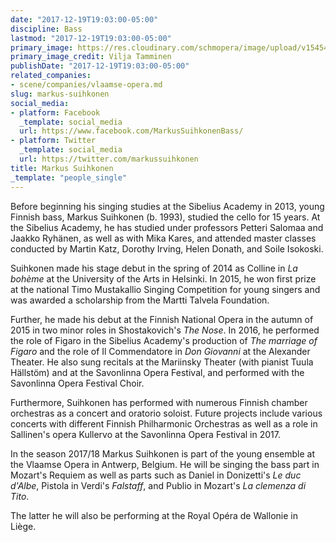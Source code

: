 ```yaml
---
date: "2017-12-19T19:03:00-05:00"
discipline: Bass
lastmod: "2017-12-19T19:03:00-05:00"
primary_image: https://res.cloudinary.com/schmopera/image/upload/v1545409169/media/webhook-uploads/1513728027382/MarkusSuihkonen-1.jpg.jpg
primary_image_credit: Vilja Tamminen
publishDate: "2017-12-19T19:03:00-05:00"
related_companies:
- scene/companies/vlaamse-opera.md
slug: markus-suihkonen
social_media:
- platform: Facebook
  _template: social_media
  url: https://www.facebook.com/MarkusSuihkonenBass/
- platform: Twitter
  _template: social_media
  url: https://twitter.com/markussuihkonen
title: Markus Suihkonen
_template: "people_single"
---
```


Before beginning his singing studies at the Sibelius Academy in 2013, young Finnish bass, Markus Suihkonen (b. 1993), studied the cello for 15 years. At the Sibelius Academy, he has studied under professors Petteri Salomaa and Jaakko Ryhänen, as well as with Mika Kares, and attended master classes conducted by Martin Katz, Dorothy Irving, Helen Donath, and Soile Isokoski.

Suihkonen made his stage debut in the spring of 2014 as Colline in *La bohème* at the University of the Arts in Helsinki. In 2015, he won first prize at the national Timo Mustakallio Singing Competition for young singers and was awarded a scholarship from the Martti Talvela Foundation.

Further, he made his debut at the Finnish National Opera in the autumn of 2015 in two minor roles in Shostakovich's *The Nose*. In 2016, he performed the role of Figaro in the Sibelius Academy's production of *The marriage of Figaro* and the role of Il Commendatore in *Don Giovanni* at the Alexander Theater. He also sung recitals at the Mariinsky Theater (with pianist Tuula Hällstöm) and at the Savonlinna Opera Festival, and performed with the Savonlinna Opera Festival Choir.

Furthermore, Suihkonen has performed with numerous Finnish chamber orchestras as a concert and oratorio soloist. Future projects include various concerts with different Finnish Philharmonic Orchestras as well as a role in Sallinen's opera Kullervo at the Savonlinna Opera Festival in 2017.

In the season 2017/18 Markus Suihkonen is part of the young ensemble at the Vlaamse Opera in Antwerp, Belgium. He will be singing the bass part in Mozart's Requiem as well as parts such as Daniel in Donizetti's *Le duc d'Albe*, Pistola in Verdi's *Falstaff*, and Publio in Mozart's *La clemenza di Tito*.

The latter he will also be performing at the Royal Opéra de Wallonie in Liège.
